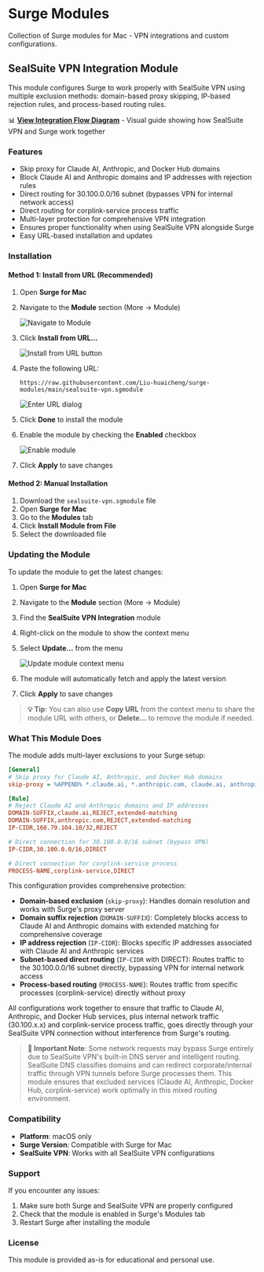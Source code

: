 # Surge Modules

Collection of Surge modules for Mac - VPN integrations and custom configurations.

## SealSuite VPN Integration Module

This module configures Surge to work properly with SealSuite VPN using multiple exclusion methods: domain-based proxy skipping, IP-based rejection rules, and process-based routing rules.

📊 **[View Integration Flow Diagram](docs/sealsuite-surge-integration-flow.md)** - Visual guide showing how SealSuite VPN and Surge work together

### Features

- Skip proxy for Claude AI, Anthropic, and Docker Hub domains
- Block Claude AI and Anthropic domains and IP addresses with rejection rules
- Direct routing for 30.100.0.0/16 subnet (bypasses VPN for internal network access)
- Direct routing for corplink-service process traffic
- Multi-layer protection for comprehensive VPN integration
- Ensures proper functionality when using SealSuite VPN alongside Surge
- Easy URL-based installation and updates

### Installation

#### Method 1: Install from URL (Recommended)

1. Open **Surge for Mac**
2. Navigate to the **Module** section (More → Module)
   
   ![Navigate to Module](images/surge-module-navigation.png)

3. Click **Install from URL...**
   
   ![Install from URL button](images/surge-install-from-url.png)

4. Paste the following URL:
   ```
   https://raw.githubusercontent.com/Liu-huaicheng/surge-modules/main/sealsuite-vpn.sgmodule
   ```
   
   ![Enter URL dialog](images/surge-enter-url.png)

5. Click **Done** to install the module

6. Enable the module by checking the **Enabled** checkbox
   
   ![Enable module](images/surge-module-enabled.png)

7. Click **Apply** to save changes

#### Method 2: Manual Installation

1. Download the `sealsuite-vpn.sgmodule` file
2. Open **Surge for Mac**
3. Go to the **Modules** tab
4. Click **Install Module from File**
5. Select the downloaded file

### Updating the Module

To update the module to get the latest changes:

1. Open **Surge for Mac**
2. Navigate to the **Module** section (More → Module)
3. Find the **SealSuite VPN Integration** module
4. Right-click on the module to show the context menu
5. Select **Update...** from the menu
   
   ![Update module context menu](images/surge-module-update.png)

6. The module will automatically fetch and apply the latest version
7. Click **Apply** to save changes

> **💡 Tip**: You can also use **Copy URL** from the context menu to share the module URL with others, or **Delete...** to remove the module if needed.

### What This Module Does

The module adds multi-layer exclusions to your Surge setup:

```ini
[General]
# Skip proxy for Claude AI, Anthropic, and Docker Hub domains
skip-proxy = %APPEND% *.claude.ai, *.anthropic.com, claude.ai, anthropic.com, *.docker.io, docker.io

[Rule]
# Reject Claude AI and Anthropic domains and IP addresses
DOMAIN-SUFFIX,claude.ai,REJECT,extended-matching
DOMAIN-SUFFIX,anthropic.com,REJECT,extended-matching
IP-CIDR,160.79.104.10/32,REJECT

# Direct connection for 30.100.0.0/16 subnet (bypass VPN)
IP-CIDR,30.100.0.0/16,DIRECT

# Direct connection for corplink-service process
PROCESS-NAME,corplink-service,DIRECT
```

This configuration provides comprehensive protection:

- **Domain-based exclusion** (`skip-proxy`): Handles domain resolution and works with Surge's proxy server
- **Domain suffix rejection** (`DOMAIN-SUFFIX`): Completely blocks access to Claude AI and Anthropic domains with extended matching for comprehensive coverage
- **IP address rejection** (`IP-CIDR`): Blocks specific IP addresses associated with Claude AI and Anthropic services
- **Subnet-based direct routing** (`IP-CIDR` with DIRECT): Routes traffic to the 30.100.0.0/16 subnet directly, bypassing VPN for internal network access
- **Process-based routing** (`PROCESS-NAME`): Routes traffic from specific processes (corplink-service) directly without proxy

All configurations work together to ensure that traffic to Claude AI, Anthropic, and Docker Hub services, plus internal network traffic (30.100.x.x) and corplink-service process traffic, goes directly through your SealSuite VPN connection without interference from Surge's routing.

> **📝 Important Note**: Some network requests may bypass Surge entirely due to SealSuite VPN's built-in DNS server and intelligent routing. SealSuite DNS classifies domains and can redirect corporate/internal traffic through VPN tunnels before Surge processes them. This module ensures that excluded services (Claude AI, Anthropic, Docker Hub, corplink-service) work optimally in this mixed routing environment.

### Compatibility

- **Platform**: macOS only
- **Surge Version**: Compatible with Surge for Mac
- **SealSuite VPN**: Works with all SealSuite VPN configurations

### Support

If you encounter any issues:

1. Make sure both Surge and SealSuite VPN are properly configured
2. Check that the module is enabled in Surge's Modules tab
3. Restart Surge after installing the module

### License

This module is provided as-is for educational and personal use.